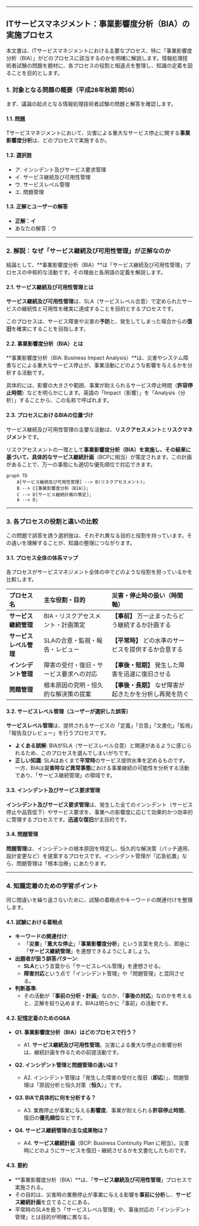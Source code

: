 
---

## ITサービスマネジメント：事業影響度分析（BIA）の実施プロセス

本文書は、ITサービスマネジメントにおける主要なプロセス、特に「事業影響度分析（BIA）」がどのプロセスに該当するのかを明確に解説します。情報処理技術者試験の問題を題材に、各プロセスの役割と相違点を整理し、知識の定着を図ることを目的とします。

### 1. 対象となる問題の概要（平成28年秋期 問56）

まず、議論の起点となる情報処理技術者試験の問題と解答を確認します。

#### 1.1. 問題
Tサービスマネジメントにおいて、災害による重大なサービス停止に関する**事業影響度分析**は、どのプロセスで実施するか。

#### 1.2. 選択肢
- ア. インシデント及びサービス要求管理
- イ. サービス継続及び可用性管理
- ウ. サービスレベル管理
- エ. 問題管理

#### 1.3. 正解とユーザーの解答
- **正解：イ**
- あなたの解答：ウ

---

### 2. 解説：なぜ「サービス継続及び可用性管理」が正解なのか

結論として、**事業影響度分析（BIA）**は「サービス継続及び可用性管理」プロセスの中核的な活動です。その理由と各用語の定義を解説します。

#### 2.1. サービス継続及び可用性管理とは
**サービス継続及び可用性管理**は、SLA（サービスレベル合意）で定められたサービスの継続性と可用性を確実に達成することを目的とするプロセスです。

このプロセスは、サービス障害や災害の**予防**と、発生してしまった場合からの**復旧**を確実にすることを目指します。

#### 2.2. 事業影響度分析（BIA）とは
**事業影響度分析（BIA: Business Impact Analysis）**は、災害やシステム障害などによる重大なサービス停止が、事業活動にどのような影響を与えるかを分析する活動です。

具体的には、影響の大きさや範囲、事業が耐えられるサービス停止時間（**許容停止時間**）などを明らかにします。英語の「Impact（影響）」を「Analysis（分析）」することから、この名称で呼ばれます。

#### 2.3. プロセスにおけるBIAの位置づけ
サービス継続及び可用性管理の主要な活動は、**リスクアセスメント**と**リスクマネジメント**です。

リスクアセスメントの一環として**事業影響度分析（BIA）**を実施し、その結果に基づいて、具体的な**サービス継続計画**（BCPに相当）が策定されます。この計画があることで、万一の事態にも適切な優先順位で対応できます。

```mermaid
graph TD
    A[サービス継続及び可用性管理] --> B(リスクアセスメント);
    B --> C{事業影響度分析（BIA）};
    C --> D[サービス継続計画の策定];
    A --> D;
```

---

### 3. 各プロセスの役割と違いの比較

この問題で誤答を誘う選択肢は、それぞれ異なる目的と役割を持っています。その違いを理解することが、知識の整理につながります。

#### 3.1. プロセス全体の体系マップ
各プロセスがサービスマネジメント全体の中でどのような役割を担っているかを比較します。

| プロセス名 | 主な役割・目的 | 災害・停止時の扱い（時間軸） |
| :--- | :--- | :--- |
| **サービス継続管理** | BIA・リスクアセスメント・計画策定 | **【事前】** 万一止まったらどう継続するか計画する |
| **サービスレベル管理** | SLAの合意・監視・報告・レビュー | **【平常時】** どの水準のサービスを提供するか合意する |
| **インシデント管理** | 障害の受付・復旧・サービス要求への対応 | **【事後・短期】** 発生した障害を迅速に復旧させる |
| **問題管理** | 根本原因の究明・恒久的な解決策の提案 | **【事後・長期】** なぜ障害が起きたかを分析し再発を防ぐ |

#### 3.2. サービスレベル管理（ユーザーが選択した誤答）
**サービスレベル管理**は、提供されるサービスの「定義」「合意」「文書化」「監視」「報告及びレビュー」を行うプロセスです。

- **よくある誤解**: BIAがSLA（サービスレベル合意）と関連があるように感じられるため、このプロセスを選んでしまいがちです。
- **正しい知識**: SLAはあくまで**平常時**のサービス提供水準を定めるものです。一方、BIAは**災害時など異常事態**における事業継続の可能性を分析する活動であり、「サービス継続管理」の領域です。

#### 3.3. インシデント及びサービス要求管理
**インシデント及びサービス要求管理**は、発生した全てのインシデント（サービス停止や品質低下）やサービス要求を、事業への影響度に応じて効果的かつ効率的に管理するプロセスです。**迅速な復旧**が主目的です。

#### 3.4. 問題管理
**問題管理**は、インシデントの根本原因を特定し、恒久的な解決策（パッチ適用、設計変更など）を提案するプロセスです。インシデント管理が「応急処置」なら、問題管理は「根本治療」にあたります。

---

### 4. 知識定着のための学習ポイント

同じ間違いを繰り返さないために、試験の着眼点やキーワードの関連付けを整理します。

#### 4.1. 試験における着眼点
- **キーワードの関連付け**:
  - 「**災害**」「**重大な停止**」「**事業影響度分析**」という言葉を見たら、即座に「**サービス継続管理**」を連想できるようにしましょう。
- **出題者が狙う誤答パターン**:
  - **SLA**という言葉から「サービスレベル管理」を連想させる。
  - **障害対応**という点で「インシデント管理」や「問題管理」と混同させる。
- **判断基準**:
  - その活動が「**事前の分析・計画**」なのか、「**事後の対応**」なのかを考えると、正解を絞り込めます。BIAは明らかに「事前」の活動です。

#### 4.2. 記憶定着のためのQ&A
- **Q1. 事業影響度分析（BIA）はどのプロセスで行う？**
  - A1. **サービス継続及び可用性管理**。災害による重大な停止の影響分析は、継続計画を作るための前提活動です。

- **Q2. インシデント管理と問題管理の違いは？**
  - A2. インシデント管理は「発生した障害の受付と復旧（**即応**）」、問題管理は「原因分析と恒久対策（**恒久**）」です。

- **Q3. BIAで具体的に何を分析する？**
  - A3. 業務停止が事業に与える**影響度**、事業が耐えられる**許容停止時間**、復旧の**優先順位**などです。

- **Q4. サービス継続管理の主な成果物は？**
  - A4. **サービス継続計画**（BCP: Business Continuity Plan に相当）。災害時にどのようにサービスを復旧・継続させるかを文書化したものです。

#### 4.3. 要約
- **事業影響度分析（BIA）**は、「**サービス継続及び可用性管理**」プロセスで実施される。
- その目的は、災害時の業務停止が事業に与える影響を**事前に分析**し、**サービス継続計画**を立てることにある。
- 平常時のSLAを扱う「サービスレベル管理」や、事後対応の「インシデント管理」とは目的が明確に異なる。